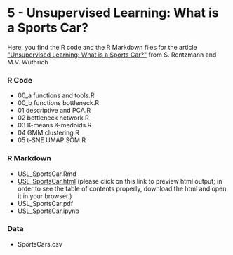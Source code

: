# 5 - Unsupervised Learning: What is a Sports Car?

Here, you find the R code and the R Markdown files for the article ["Unsupervised Learning: What is a Sports Car?"](https://papers.ssrn.com/sol3/papers.cfm?abstract_id=3439358) from S. Rentzmann and M.V. Wüthrich


### R Code
- 00_a functions and tools.R
- 00_b functions bottleneck.R
- 01 descriptive and PCA.R
- 02 bottleneck network.R
- 03 K-means K-medoids.R
- 04 GMM clustering.R
- 05 t-SNE UMAP SOM.R

### R Markdown
- USL_SportsCar.Rmd
- [USL_SportsCar.html](https://htmlpreview.github.io/?https://github.com/JSchelldorfer/ActuarialDataScience/blob/master/5%20-%20Unsupervised%20Learning%20What%20is%20a%20Sports%20Car/USL_SportsCar.html) (please click on this link to preview html output; in order to see the table of contents properly, download the html and open it in your browser.)
- USL_SportsCar.pdf
- USL_SportsCar.ipynb

### Data
- SportsCars.csv
